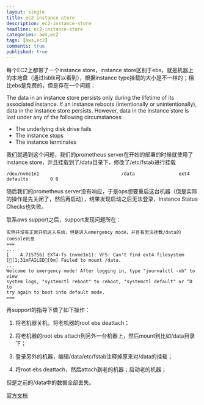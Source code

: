 ```yaml
---
layout: single
title: ec2-instance-store
description: ec2-instance-store
headline: ec2-instance-store
categories: aws,ec2
tags: [aws,ec2]
comments: true
published: true
---
```



每个EC2上都带了一个instance store，instance store区别于ebs，就是机器上的本地盘（通过lsblk可以看到），根据instance type挂载的大小是不一样的；相比ebs是免费的，但是存在一个问题：

The data in an instance store persists only during the lifetime of its associated instance. If an instance reboots (intentionally or unintentionally), data in the instance store persists. However, data in the instance store is lost under any of the following circumstances:

- The underlying disk drive fails
- The instance stops
- The instance terminates

我们就遇到这个问题，我们的prometheus server在开始的部署的时候就使用了instance store，并且挂载到了/data目录下，修改了/etc/fstab进行挂载

```
/dev/nvme1n1                              /data                ext4    defaults        0 0
```

随后我们的prometheus server没有响应，于是ops想要重启这台机器（但是实际的操作是先关闭了，然后再启动），结果发现启动之后无法登录，Instance Status Checks也失败。

联系aws support之后，support发现问题所在：

```
实例并没有正常开机进入系统，但是进入emergency mode，并且有无法挂载/data的console讯息
===
...
[    4.715756] EXT4-fs (nvme1n1): VFS: Can't find ext4 filesystem
[[1;31mFAILED[0m] Failed to mount /data.
...
Welcome to emergency mode! After logging in, type "journalctl -xb" to view
system logs, "systemctl reboot" to reboot, "systemctl default" or ^D to
try again to boot into default mode.
===
```

再support的指导下做了如下操作：

1. 将老机器关机，将老机器的root ebs deattach；

2. 将老机器的root ebs attach到另外一台机器上，然后mount到比如/data目录下；

3. 登录另外的机器，编辑/data/etc/fstab注释掉原来对/data的挂载；
4. 将root ebs deattach，然后attach到老的机器；启动老的机器；

但是之前的/data中的数据全部丢失。



[官方文档](https://docs.aws.amazon.com/AWSEC2/latest/UserGuide/InstanceStorage.html)

